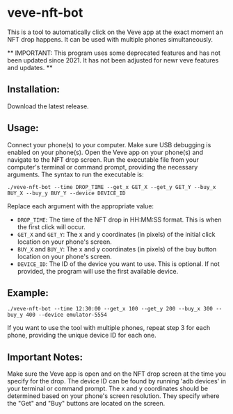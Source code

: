 

# veve-nft-bot
This is a tool to automatically click on the Veve app at the exact moment an NFT drop happens. It can be used with multiple phones simultaneously.

** IMPORTANT: This program uses some deprecated features and has not been updated since 2021. It has not been adjusted for newr veve features and updates. **

## Installation:
Download the latest release.
## Usage:

Connect your phone(s) to your computer. Make sure USB debugging is enabled on your phone(s).
Open the Veve app on your phone(s) and navigate to the NFT drop screen.
Run the executable file from your computer's terminal or command prompt, providing the necessary arguments.
The syntax to run the executable is:

`./veve-nft-bot --time DROP_TIME --get_x GET_X --get_y GET_Y --buy_x BUY_X --buy_y BUY_Y --device DEVICE_ID`

Replace each argument with the appropriate value:

- `DROP_TIME`: The time of the NFT drop in HH:MM:SS format. This is when the first click will occur.
- `GET_X` and `GET_Y`: The x and y coordinates (in pixels) of the initial click location on your phone's screen.
- `BUY_X` and `BUY_Y`: The x and y coordinates (in pixels) of the buy button location on your phone's screen.
- `DEVICE_ID`: The ID of the device you want to use. This is optional. If not provided, the program will use the first available device.

## Example:

`./veve-nft-bot --time 12:30:00 --get_x 100 --get_y 200 --buy_x 300 --buy_y 400 --device emulator-5554`

If you want to use the tool with multiple phones, repeat step 3 for each phone, providing the unique device ID for each one.

## Important Notes:

Make sure the Veve app is open and on the NFT drop screen at the time you specify for the drop.
The device ID can be found by running 'adb devices' in your terminal or command prompt.
The x and y coordinates should be determined based on your phone's screen resolution. They specify where the "Get" and "Buy" buttons are located on the screen.
